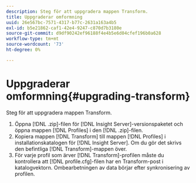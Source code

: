 ```yaml
---
description: Steg för att uppgradera mappen Transform.
title: Uppgraderar omformning
uuid: 26e567bc-7571-4317-b77c-2631a163a4b5
exl-id: b5e21862-caf1-42e4-9247-c870d7b3180e
source-git-commit: d9df90242ef96188f4e4b5e6d04cfef196b0a628
workflow-type: tm+mt
source-wordcount: '73'
ht-degree: 0%

---
```


# Uppgraderar omformning{#upgrading-transform}

Steg för att uppgradera mappen Transform.

1. Öppna [!DNL .zip]-filen för [!DNL Insight Server]-versionspaketet och öppna mappen [!DNL Profiles] i den [!DNL .zip]-filen.
1. Kopiera mappen [!DNL Transform] till mappen [!DNL Profiles] i installationskatalogen för [!DNL Insight Server]. Om du gör det skrivs den befintliga [!DNL Transform]-mappen över.
1. För varje profil som ärver [!DNL Transform]-profilen måste du kontrollera att [!DNL profile.cfg]-filen har en Transform-post i katalogvektorn.
Ombearbetningen av data börjar efter synkronisering av profilen.
